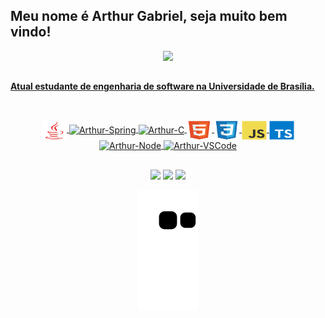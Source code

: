 ## Meu nome é Arthur Gabriel, seja muito bem vindo!
<div align="center">
  <a href="https://github.com/ArthurGabrieel>
  <img height="180em" src="https://github-readme-stats.vercel.app/api?username=ArthurGabrieel&show_icons=true&theme=dracula&include_all_commits=true&count_private=true"/>
  
  <img height="180em" src="https://github-readme-stats.vercel.app/api/top-langs/?username=ArthurGabrieel&layout=compact&langs_count=7&theme=dracula"/>
</div>

##

#### Atual estudante de engenharia de software na Universidade de Brasília.

##
                                                                                                                                                    
<div style="display: inline_block" align="center"><br>
  <img align="center" alt="Arthur-Java" height="30" width="40" src="https://raw.githubusercontent.com/devicons/devicon/master/icons/java/java-plain.svg">
  <img align="center" alt="Arthur-Spring" height="30" width="40" src="https://cdn.jsdelivr.net/gh/devicons/devicon/icons/spring/spring-original.svg" />
  <img align="center" alt="Arthur-C" height="30" width="40"src="https://cdn.jsdelivr.net/gh/devicons/devicon/icons/c/c-original.svg" />
  <img align="center" alt="Arthur-HTML" height="30" width="40" src="https://raw.githubusercontent.com/devicons/devicon/master/icons/html5/html5-original.svg">
  <img align="center" alt="Arthur-CSS" height="30" width="40" src="https://raw.githubusercontent.com/devicons/devicon/master/icons/css3/css3-original.svg">
  <img align="center" alt="Arthur-JS" height="30" width="40" src="https://raw.githubusercontent.com/devicons/devicon/master/icons/javascript/javascript-original.svg">
  <img align="center" alt="Arthur-TS" height="30" width="40" src="https://raw.githubusercontent.com/devicons/devicon/master/icons/typescript/typescript-original.svg">
  <img align="center" alt="Arthur-Node" height="30" width="40" src="https://cdn.jsdelivr.net/gh/devicons/devicon/icons/nodejs/nodejs-original.svg"/>
  <img align="center" alt="Arthur-VSCode" height="30" width="40" src="https://cdn.jsdelivr.net/gh/devicons/devicon/icons/vscode/vscode-original.svg"/>
  
          
  
          
          

</div>

##

<div align="center">
  <a href="https://instagram.com/arthurgabriellg" target="_blank"><img src="https://img.shields.io/badge/-Instagram-%23E4405F?style=for-the-badge&logo=instagram&logoColor=white" target="_blank"></a>
  <a href = "mailto:arthurelgg@gmail.com"><img src="https://img.shields.io/badge/-Gmail-%23333?style=for-the-badge&logo=gmail&logoColor=white" target="_blank"></a>
  <a href="https://www.linkedin.com/in/arthurgabriellg/" target="_blank"><img src="https://img.shields.io/badge/-LinkedIn-%230077B5?style=for-the-badge&logo=linkedin&logoColor=white" target="_blank"></a>
  
  ![Snake animation](https://github.com/ArthurGabrieel/ArthurGabrieel/blob/output/github-contribution-grid-snake.svg)
  
</div>

##

